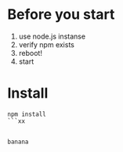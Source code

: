 # Before you start

1. use node.js instanse
2. verify npm exists
3. reboot!
4. start

# Install

```
npm install
```xx


banana
